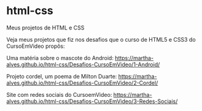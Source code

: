 # html-css
 Meus projetos de HTML e CSS

Veja meus projetos que fiz nos desafios que o curso de HTML5 e CSS3 do CursoEmVideo propôs:

Uma matéria sobre o mascote do Android: https://martha-alves.github.io/html-css/Desafios-CursoEmVideo/1-Android/

Projeto cordel, um poema de Milton Duarte: https://martha-alves.github.io/html-css/Desafios-CursoEmVideo/2-Cordel/

Site com redes sociais do CursoemVideo: https://martha-alves.github.io/html-css/Desafios-CursoEmVideo/3-Redes-Sociais/

